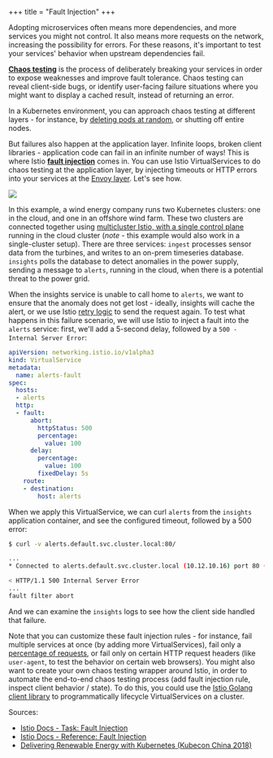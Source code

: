 +++
title = "Fault Injection"
+++

Adopting microservices often means more dependencies, and more services you might not control. It also means more requests on the network, increasing the possibility for errors. For these reasons, it's important to test your services' behavior when upstream dependencies fail.

**[Chaos testing](https://en.wikipedia.org/wiki/Chaos_engineering)** is the process of deliberately breaking your services in order to expose weaknesses and improve fault tolerance. Chaos testing can reveal client-side bugs, or identify user-facing failure situations where you might want to display a cached result, instead of returning an error.

In a Kubernetes environment, you can approach chaos testing at different layers - for instance, by [deleting pods at random](https://github.com/asobti/kube-monkey#kube-monkey--), or shutting off entire nodes.

But failures also happen at the application layer. Infinite loops, broken client libraries - application code can fail in an infinite number of ways! This is where Istio **[fault injection](https://istio.io/docs/concepts/traffic-management/#fault-injection)** comes in. You can use Istio VirtualServices to do chaos testing at the application layer, by injecting timeouts or HTTP errors into your services at the [Envoy layer](https://www.envoyproxy.io/docs/envoy/v1.5.0/configuration/http_filters/fault_filter#config-http-filters-fault-injection). Let's see how.

![](/images/fault-injection.png)


In this example, a wind energy company runs two Kubernetes clusters: one in the cloud, and one in an offshore wind farm. These two clusters are connected together using [multicluster Istio, with a single control plane](https://istio.io/docs/setup/install/multicluster/shared-gateways/) running in the cloud cluster (*note* - this example would also work in a single-cluster setup). There are three services: `ingest` processes sensor data from the turbines, and writes to an on-prem timeseries database. `insights` polls the database to detect anomalies in the power supply, sending a message to `alerts`, running in the cloud, when there is a potential threat to the power grid.

When the insights service is unable to call home to `alerts`, we want to ensure that the anomaly does not get lost - ideally, insights will cache the alert, or we use Istio [retry logic](/retry) to send the request again. To test what happens in this failure scenario, we will use Istio to inject a fault into the `alerts` service: first, we'll add a 5-second delay, followed by a `500 - Internal Server Error`:

```YAML
apiVersion: networking.istio.io/v1alpha3
kind: VirtualService
metadata:
  name: alerts-fault
spec:
  hosts:
  - alerts
  http:
  - fault:
      abort:
        httpStatus: 500
        percentage:
          value: 100
      delay:
        percentage:
          value: 100
        fixedDelay: 5s
    route:
    - destination:
        host: alerts
```

When we apply this VirtualService, we can curl `alerts` from the `insights` application container, and see the configured timeout, followed by a 500 error:

```bash
$ curl -v alerts.default.svc.cluster.local:80/

...
* Connected to alerts.default.svc.cluster.local (10.12.10.16) port 80 (#0)

< HTTP/1.1 500 Internal Server Error
...
fault filter abort
```

And we can examine the `insights` logs to see how the client side handled that failure.


Note that you can customize these fault injection rules - for instance, fail multiple services at once (by adding more VirtualServices), fail only a [percentage of requests](https://istio.io/docs/reference/config/networking/virtual-service/#HTTPFaultInjection-Abort), or fail only on certain HTTP request headers (like `user-agent`, to test the behavior on certain web browsers).
You might also want to create your own chaos testing wrapper around Istio, in order to automate the end-to-end chaos testing process (add fault injection rule, inspect client behavior / state). To do this, you could use the [Istio Golang client library](https://github.com/istio/client-go) to programmatically lifecycle VirtualServices on a cluster.


Sources:

- [Istio Docs - Task: Fault Injection](https://istio.io/docs/tasks/traffic-management/fault-injection/)
- [Istio Docs - Reference: Fault Injection](https://istio.io/docs/reference/config/networking/virtual-service/#HTTPFaultInjection)
- [Delivering Renewable Energy with
Kubernetes (Kubecon China 2018)](https://static.sched.com/hosted_files/kccncchina2018english/18/ShengLiang-En.pdf)
